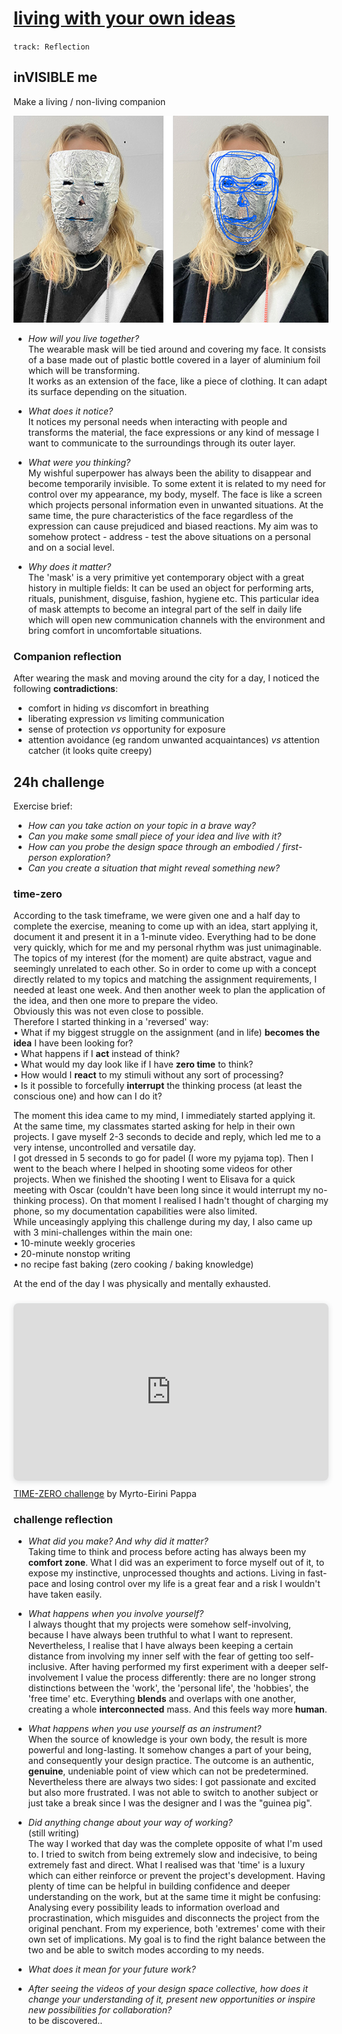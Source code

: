# [living with your own ideas](https://fablabbcn.github.io/mdef-docs/academic_year_2022_23/term_1_2022_23/living_with_your_own_ideas_2022_23/)  
`track: Reflection`    


## inVISIBLE me  
Make a living / non-living companion  

![](companion.png)   


- *How will you live together?*  
The wearable mask will be tied around and covering my face. It consists of a base made out of plastic bottle covered in a layer of aluminium foil which will be transforming.   
It works as an extension of the face, like a piece of clothing. It can adapt its surface depending on the situation.  

- *What does it notice?*  
It notices my personal needs when interacting with people and transforms the material, the face expressions or any kind of message I want to communicate to the surroundings through its outer layer.  

- *What were you thinking?*   
My wishful superpower has always been the ability to disappear and become temporarily invisible. To some extent it is related to my need for control over my appearance, my body, myself. The face is like a screen which projects personal information even in unwanted situations. At the same time, the pure characteristics of the face regardless of the expression can cause prejudiced and biased reactions. My aim was to somehow protect - address - test the above situations on a personal and on a social level.  

- *Why does it matter?*  
The 'mask' is a very primitive yet contemporary object with a great history in multiple fields: It can be used an object for performing arts, rituals, punishment, disguise, fashion, hygiene etc. This particular idea of mask attempts to become an integral part of the self in daily life which will open new communication channels with the environment and bring comfort in uncomfortable situations.    

### Companion reflection  

After wearing the mask and moving around the city for a day, I noticed the following **contradictions**:  
- comfort in hiding *vs* discomfort in breathing  
- liberating expression *vs* limiting communication  
- sense of protection *vs* opportunity for exposure    
- attention avoidance (eg random unwanted acquaintances) *vs* attention catcher (it looks quite creepy)  

## 24h challenge  
Exercise brief:  
- *How can you take action on your topic in a brave way?*  
- *Can you make some small piece of your idea and live with it?*  
- *How can you probe the design space through an embodied / first-person exploration?*  
- *Can you create a situation that might reveal something new?*  

### time-zero
According to the task timeframe, we were given one and a half day to complete the exercise, meaning to come up with an idea, start applying it, document it and present it in a 1-minute video. Everything had to be done very quickly, which for me and my personal rhythm was just unimaginable. The topics of my interest (for the moment) are quite abstract, vague and seemingly unrelated to each other. So in order to come up with a concept directly related to my topics and matching the assignment requirements, I needed at least one week. And then another week to plan the application of the idea, and then one more to prepare the video.   
Obviously this was not even close to possible.  
Therefore I started thinking in a 'reversed' way:  
• What if my biggest struggle on the assignment (and in life) **becomes the idea** I have been looking for?   
• What happens if I **act** instead of think?   
• What would my day look like if I have **zero time** to think?   
• How would I **react** to my stimuli without any sort of processing?  
• Is it possible to forcefully **interrupt** the thinking process (at least the conscious one) and how can I do it?    

The moment this idea came to my mind, I immediately started applying it.  
At the same time, my classmates started asking for help in their own projects. I gave myself 2-3 seconds to decide and reply, which led me to a very intense, uncontrolled and versatile day.  
I got dressed in 5 seconds to go for padel (I wore my pyjama top). Then I went to the beach where I helped in shooting some videos for other projects. When we finished the shooting I went to Elisava for a quick meeting with Oscar (couldn't have been long since it would interrupt my no-thinking process). On that moment I realised I hadn't thought of charging my phone, so my documentation capabilities were also limited.  
While unceasingly applying this challenge during my day, I also came up with 3 mini-challenges within the main one:  
• 10-minute weekly groceries  
• 20-minute nonstop writing  
• no recipe fast baking (zero cooking / baking knowledge)   

At the end of the day I was physically and mentally exhausted.  
<div style="position: relative; width: 100%; height: 0; padding-top: 56.2500%;
 padding-bottom: 0; box-shadow: 0 2px 8px 0 rgba(63,69,81,0.16); margin-top: 1.6em; margin-bottom: 0.9em; overflow: hidden;
 border-radius: 8px; will-change: transform;">
  <iframe loading="lazy" style="position: absolute; width: 100%; height: 100%; top: 0; left: 0; border: none; padding: 0;margin: 0;"
    src="https:&#x2F;&#x2F;www.canva.com&#x2F;design&#x2F;DAFRM6IaMuE&#x2F;watch?embed" allowfullscreen="allowfullscreen" allow="fullscreen">
  </iframe>
</div>
<a href="https:&#x2F;&#x2F;www.canva.com&#x2F;design&#x2F;DAFRM6IaMuE&#x2F;watch?utm_content=DAFRM6IaMuE&amp;utm_campaign=designshare&amp;utm_medium=embeds&amp;utm_source=link" target="_blank" rel="noopener">TIME-ZERO challenge</a> by Myrto-Eirini Pappa  


### challenge reflection  

- *What did you make? And why did it matter?*  
Taking time to think and process before acting has always been my **comfort zone**. What I did was an experiment to force myself out of it, to expose my instinctive, unprocessed thoughts and actions. Living in fast-pace and losing control over my life is a great fear and a risk I wouldn't have taken easily.  

- *What happens when you involve yourself?*  
I always thought that my projects were somehow self-involving, because I have always been truthful to what I want to represent. Nevertheless, I realise that I have always been keeping a certain distance from involving my inner self with the fear of getting too self-inclusive. After having performed my first experiment with a deeper self-involvement I value the process differently: there are no longer strong distinctions between the 'work', the 'personal life', the 'hobbies', the 'free time' etc. Everything **blends** and overlaps with one another, creating a whole **interconnected** mass. And this feels way more **human**.     

- *What happens when you use yourself as an instrument?*  
 When the source of knowledge is your own body, the result is more powerful and long-lasting. It somehow changes a part of your being, and consequently your design practice. The outcome is an authentic, **genuine**, undeniable point of view which can not be predetermined.  
 Nevertheless there are always two sides: I got passionate and excited but also more frustrated. I was not able to switch to another subject or just take a break since I was the designer and I was the "guinea pig".  

- *Did anything change about your way of working?*  
(still writing)  
The way Ι worked that day was the complete opposite of what I'm used to. I tried to switch from being extremely slow and indecisive, to being extremely fast and direct. What I realised was that 'time' is a luxury which can either reinforce or prevent the project's development. Having plenty of time can be helpful in building confidence and deeper understanding on the work, but at the same time it might be confusing: Analysing every possibility leads to information overload and procrastination, which misguides and disconnects the project from the original penchant. From my experience, both 'extremes' come with their own set of implications. My goal is to find the right balance between the two and be able to switch modes according to my needs.    

- *What does it mean for your future work?*  
- *After seeing the videos of your design space collective, how does it change your understanding of it, present new opportunities or inspire new possibilities for collaboration?*   
to be discovered..  
